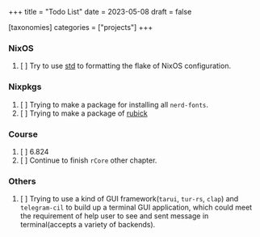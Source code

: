 +++
title = "Todo List"
date = 2023-05-08
draft = false


[taxonomies]
    categories = ["projects"]
+++

### NixOS

1. [ ] Try to use [std](https://github.com/divnix/std) to formatting the flake of NixOS configuration.

### Nixpkgs

1. [ ] Trying to make a package for installing all `nerd-fonts`.
2. [ ] Trying to make a package of [rubick](https://github.com/rubickCenter/rubick)

### Course

1. [ ] 6.824
2. [ ] Continue to finish `rCore` other chapter.

### Others

1. [ ] Trying to use a kind of GUI framework(`tarui`, `tur-rs`, `clap`) and `telegram-cil` to build up a terminal GUI application, which could meet the requirement of help user to see and sent message in terminal(accepts a variety of backends).
